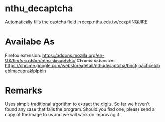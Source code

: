 # nthu_decaptcha
Automatically fills the captcha field in ccxp.nthu.edu.tw/ccxp/INQUIRE

# Availabe As
Firefox extension: https://addons.mozilla.org/en-US/firefox/addon/nthu_decaptcha/
Chrome extension: https://chrome.google.com/webstore/detail/nthudecaptcha/bncfgoachcelcbeblmacaonaklplpbin

# Remarks
Uses simple traditional algorithm to extract the digits. So far we haven't found any case that fails the program. Should you find one, please send a copy of the image to us and we will work on improving it. 
